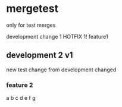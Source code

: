 # mergetest
only for test merges

development change 1
HOTFIX 1!
feature1



## development 2 v1
new test change from development changed

### feature 2
a
b
c
d
e
f
g
